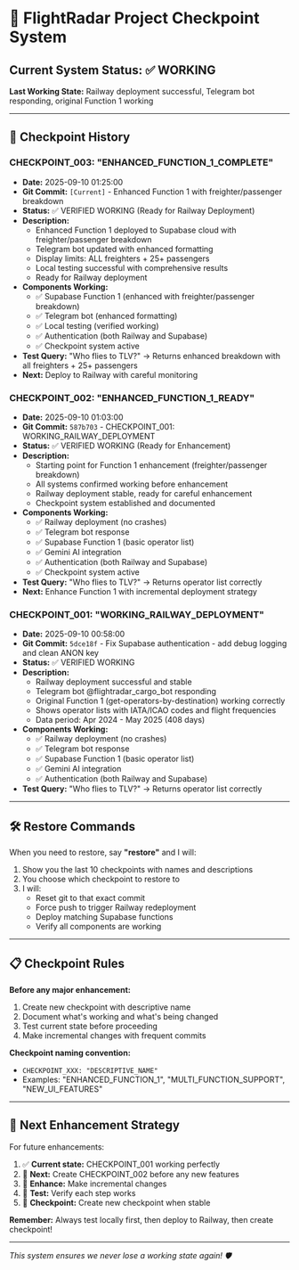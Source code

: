 # 🔄 FlightRadar Project Checkpoint System

## Current System Status: ✅ WORKING

**Last Working State:** Railway deployment successful, Telegram bot responding, original Function 1 working

---

## 📍 Checkpoint History

### CHECKPOINT_003: "ENHANCED_FUNCTION_1_COMPLETE"
- **Date:** 2025-09-10 01:25:00
- **Git Commit:** `[Current]` - Enhanced Function 1 with freighter/passenger breakdown
- **Status:** ✅ VERIFIED WORKING (Ready for Railway Deployment)
- **Description:**
  - Enhanced Function 1 deployed to Supabase cloud with freighter/passenger breakdown
  - Telegram bot updated with enhanced formatting
  - Display limits: ALL freighters + 25+ passengers
  - Local testing successful with comprehensive results
  - Ready for Railway deployment
- **Components Working:**
  - ✅ Supabase Function 1 (enhanced with freighter/passenger breakdown)
  - ✅ Telegram bot (enhanced formatting)
  - ✅ Local testing (verified working)
  - ✅ Authentication (both Railway and Supabase)
  - ✅ Checkpoint system active
- **Test Query:** "Who flies to TLV?" → Returns enhanced breakdown with all freighters + 25+ passengers
- **Next:** Deploy to Railway with careful monitoring

### CHECKPOINT_002: "ENHANCED_FUNCTION_1_READY"
- **Date:** 2025-09-10 01:03:00
- **Git Commit:** `587b703` - CHECKPOINT_001: WORKING_RAILWAY_DEPLOYMENT 
- **Status:** ✅ VERIFIED WORKING (Ready for Enhancement)
- **Description:**
  - Starting point for Function 1 enhancement (freighter/passenger breakdown)
  - All systems confirmed working before enhancement
  - Railway deployment stable, ready for careful enhancement
  - Checkpoint system established and documented
- **Components Working:**
  - ✅ Railway deployment (no crashes)
  - ✅ Telegram bot response  
  - ✅ Supabase Function 1 (basic operator list)
  - ✅ Gemini AI integration
  - ✅ Authentication (both Railway and Supabase)
  - ✅ Checkpoint system active
- **Test Query:** "Who flies to TLV?" → Returns operator list correctly
- **Next:** Enhance Function 1 with incremental deployment strategy

### CHECKPOINT_001: "WORKING_RAILWAY_DEPLOYMENT" 
- **Date:** 2025-09-10 00:58:00
- **Git Commit:** `5dce18f` - Fix Supabase authentication - add debug logging and clean ANON key
- **Status:** ✅ VERIFIED WORKING
- **Description:** 
  - Railway deployment successful and stable
  - Telegram bot @flightradar_cargo_bot responding
  - Original Function 1 (get-operators-by-destination) working correctly
  - Shows operator lists with IATA/ICAO codes and flight frequencies
  - Data period: Apr 2024 - May 2025 (408 days)
- **Components Working:**
  - ✅ Railway deployment (no crashes)
  - ✅ Telegram bot response
  - ✅ Supabase Function 1 (basic operator list)
  - ✅ Gemini AI integration
  - ✅ Authentication (both Railway and Supabase)
- **Test Query:** "Who flies to TLV?" → Returns operator list correctly

---

## 🛠️ Restore Commands

When you need to restore, say **"restore"** and I will:

1. Show you the last 10 checkpoints with names and descriptions
2. You choose which checkpoint to restore to
3. I will:
   - Reset git to that exact commit
   - Force push to trigger Railway redeployment  
   - Deploy matching Supabase functions
   - Verify all components are working

---

## 📋 Checkpoint Rules

**Before any major enhancement:**
1. Create new checkpoint with descriptive name
2. Document what's working and what's being changed
3. Test current state before proceeding
4. Make incremental changes with frequent commits

**Checkpoint naming convention:**
- `CHECKPOINT_XXX: "DESCRIPTIVE_NAME"`
- Examples: "ENHANCED_FUNCTION_1", "MULTI_FUNCTION_SUPPORT", "NEW_UI_FEATURES"

---

## 🎯 Next Enhancement Strategy

For future enhancements:
1. ✅ **Current state:** CHECKPOINT_001 working perfectly
2. 🔄 **Next:** Create CHECKPOINT_002 before any new features
3. 🚀 **Enhance:** Make incremental changes
4. 🧪 **Test:** Verify each step works
5. 💾 **Checkpoint:** Create new checkpoint when stable

**Remember:** Always test locally first, then deploy to Railway, then create checkpoint!

---

*This system ensures we never lose a working state again! 🛡️*
